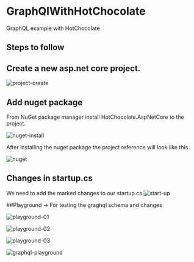 # GraphQlWithHotChocolate
GraphQL example with HotChocolate

## Steps to follow

## Create a new asp.net core project.

![project-create](https://user-images.githubusercontent.com/30367022/110287282-6b1fa480-8010-11eb-9c6d-fbf3c454a14e.png)

## Add nuget package

From NuGet package manager install HotChocolate.AspNetCore to the project.

![nuget-install](https://user-images.githubusercontent.com/30367022/110287503-d5384980-8010-11eb-9cf3-818c84248bcc.png)

After installing the nuget package the project reference will look like this

![nuget](https://user-images.githubusercontent.com/30367022/110286918-e5035e00-800f-11eb-8dd8-631e769e8170.png)

## Changes in startup.cs

We need to add the marked changes to our startup.cs
![start-up](https://user-images.githubusercontent.com/30367022/110286932-e9c81200-800f-11eb-9eda-a8874be28799.png)

##Playground -> For testing the graghql schema and changes

![playground-01](https://user-images.githubusercontent.com/30367022/110286942-ed5b9900-800f-11eb-9824-c8d3a0906cf6.png)

![playground-02](https://user-images.githubusercontent.com/30367022/110286949-f0568980-800f-11eb-98ce-325d531c6bfc.png)

![playground-03](https://user-images.githubusercontent.com/30367022/110286953-f2204d00-800f-11eb-9af5-2fe21f63f660.png)

![graphql-playground](https://user-images.githubusercontent.com/30367022/110286957-f482a700-800f-11eb-87ac-a22a5af0fe68.gif)


